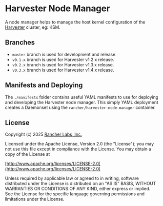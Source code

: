 Harvester Node Manager
========

A node manager helps to manage the host kernel configuration of the [Harvester](https://github.com/harvester/harvester) cluster, eg: KSM.

## Branches

- `master` branch is used for development and release.
- `v0.1.x` branch is used for Harvester v1.2.x release.
- `v0.2.x` branch is used for Harvester v1.3.x release.
- `v0.3.x` branch is used for Harvester v1.4.x release.

## Manifests and Deploying
The `./manifests` folder contains useful YAML manifests to use for deploying and developing the Harvester node manager.
This simply YAML deployment creates a Daemonset using the `rancher/harvester-node-manager` container.

## License
Copyright (c) 2025 [Rancher Labs, Inc.](http://rancher.com)

Licensed under the Apache License, Version 2.0 (the "License");
you may not use this file except in compliance with the License.
You may obtain a copy of the License at

[http://www.apache.org/licenses/LICENSE-2.0](http://www.apache.org/licenses/LICENSE-2.0)

Unless required by applicable law or agreed to in writing, software
distributed under the License is distributed on an "AS IS" BASIS,
WITHOUT WARRANTIES OR CONDITIONS OF ANY KIND, either express or implied.
See the License for the specific language governing permissions and
limitations under the License.